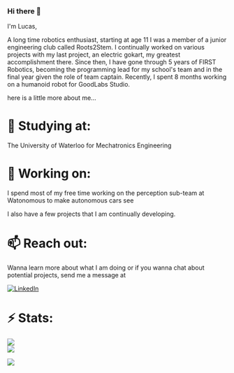 ### Hi there 👋

I'm Lucas, 

A long time robotics enthusiast, starting at age 11 I was a member of a junior engineering club called Roots2Stem. I continually worked on various projects with my last project, an electric gokart, my greatest accomplishment there. Since then, I have gone through 5 years of FIRST Robotics, becoming the programming lead for my school's team and in the final year given the role of team captain. Recently, I spent 8 months working on a humanoid robot for GoodLabs Studio.

here is a little more about me...

# 🌱 Studying at:
The University of Waterloo for Mechatronics Engineering

# 🔭 Working on:
I spend most of my free time working on the perception sub-team at Watonomous to make autonomous cars see

I also have a few projects that I am continually developing.

# 📫 Reach out:
Wanna learn more about what I am doing or if you wanna chat about potential projects, send me a message at 

[![LinkedIn](https://img.shields.io/badge/LinkedIn-%230077B5.svg?logo=linkedin&logoColor=white)](https://linkedin.com/in/lucas-reljic) 

# ⚡ Stats:
![](https://github-readme-streak-stats.herokuapp.com/?user=lucasreljic&theme=dark&hide_border=false)<br/>
![](https://github-readme-stats.vercel.app/api/top-langs/?username=lucasreljic&theme=dark&hide_border=false&include_all_commits=false&count_private=true&layout=compact)

[![](https://visitcount.itsvg.in/api?id=lucasreljic&label=Profile%20Views&icon=5&pretty=false)](https://visitcount.itsvg.in)

<!--
**lucasreljic/lucasreljic** is a ✨ _special_ ✨ repository because its `README.md` (this file) appears on your GitHub profile.

Here are some ideas to get you started:

- 🔭 I’m currently working on ...
- 🌱 I’m currently learning ...
- 👯 I’m looking to collaborate on ...
- 🤔 I’m looking for help with ...
- 💬 Ask me about ...
- 📫 How to reach me: ...
- 😄 Pronouns: ...
- ⚡ Fun fact: ...
-->
